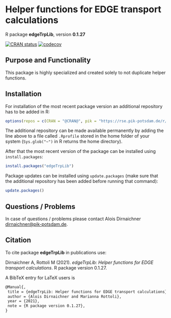 # Helper functions for EDGE transport calculations

R package **edgeTrpLib**, version **0.1.27**

[![CRAN status](https://www.r-pkg.org/badges/version/edgeTrpLib)](https://cran.r-project.org/package=edgeTrpLib)    [![codecov](https://codecov.io/gh/pik-piam/edgeTrpLib/branch/master/graph/badge.svg)](https://codecov.io/gh/pik-piam/edgeTrpLib)

## Purpose and Functionality

This package is highly specialized and created solely to not duplicate helper functions.


## Installation

For installation of the most recent package version an additional repository has to be added in R:

```r
options(repos = c(CRAN = "@CRAN@", pik = "https://rse.pik-potsdam.de/r/packages"))
```
The additional repository can be made available permanently by adding the line above to a file called `.Rprofile` stored in the home folder of your system (`Sys.glob("~")` in R returns the home directory).

After that the most recent version of the package can be installed using `install.packages`:

```r 
install.packages("edgeTrpLib")
```

Package updates can be installed using `update.packages` (make sure that the additional repository has been added before running that command):

```r 
update.packages()
```

## Questions / Problems

In case of questions / problems please contact Alois Dirnaichner <dirnaichner@pik-potsdam.de>.

## Citation

To cite package **edgeTrpLib** in publications use:

Dirnaichner A, Rottoli M
(2021). _edgeTrpLib: Helper
functions for EDGE transport
calculations_. R package
version 0.1.27.

A BibTeX entry for LaTeX users is

 ```latex
@Manual{,
  title = {edgeTrpLib: Helper functions for EDGE transport calculations},
  author = {Alois Dirnaichner and Marianna Rottoli},
  year = {2021},
  note = {R package version 0.1.27},
}
```


